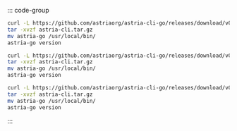 ::: code-group

  ```bash [ARM Mac]
  curl -L https://github.com/astriaorg/astria-cli-go/releases/download/v0.14.0/astria-go-v0.14.0-darwin-arm64.tar.gz > astria-cli.tar.gz
  tar -xvzf astria-cli.tar.gz
  mv astria-go /usr/local/bin/
  astria-go version
  ```

  ```bash [X86_64 Mac]
  curl -L https://github.com/astriaorg/astria-cli-go/releases/download/v0.14.0/astria-go-v0.14.0-darwin-amd64.tar.gz > astria-cli.tar.gz
  tar -xvzf astria-cli.tar.gz
  mv astria-go /usr/local/bin/
  astria-go version
  ```

  ```bash [x86_64 Linux]
  curl -L https://github.com/astriaorg/astria-cli-go/releases/download/v0.14.0/astria-go-v0.14.0-linux-amd64.tar.gz > astria-cli.tar.gz
  tar -xvzf astria-cli.tar.gz
  mv astria-go /usr/local/bin/
  astria-go version
  ```

:::

<!-- <Tabs>
  <TabItem value="ARM Mac" label="ARM Mac" default> </TabItem>
  <TabItem value="X86_64 Mac" label="X86_64 Mac"> </TabItem>
  <TabItem value="x86_64 Linux" label="x86_64 Linux"> </TabItem>

</Tabs> -->
